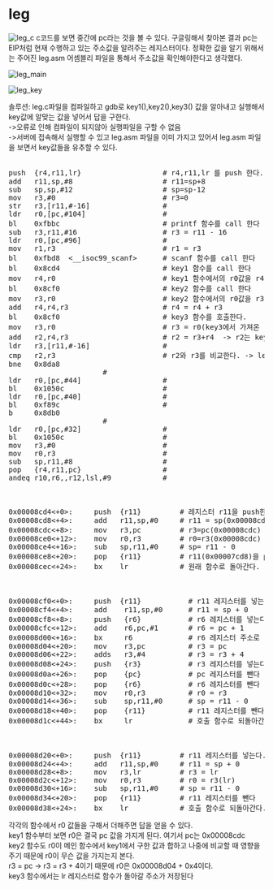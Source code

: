 # leg
![leg_c](https://user-images.githubusercontent.com/107084512/208231173-4b5ce66e-4427-4266-844f-1665a290dd1b.png)
c코드를 보면 중간에 pc라는 것을 볼 수 있다. 구글링해서 찾아본 결과 pc는 EIP처럼 현재 수행하고 있는 주소값을 알려주는 레지스터이다.
정확한 값을 알기 위해서는 주어진 leg.asm 어셈블리 파일을 통해서 주소값을 확인해야한다고 생각했다.

![leg_main](https://user-images.githubusercontent.com/107084512/208231175-c0368c52-13ea-47ac-ba8a-9b74164fbaea.png)

![leg_key](https://user-images.githubusercontent.com/107084512/208231183-49f7fe6a-ee58-413d-96b3-d38f6a41e836.png)


솔루션: leg.c파일을 컴파일하고 gdb로 key1(),key2(),key3() 값을 알아내고 실행해서 key값에 알맞는 값을 넣어서 답을 구한다.<br>
->오류로 인해 컴파일이 되지않아 실행파일을 구할 수 없음<br>
->서버에 접속해서 실행할 수 있고 leg.asm 파일을 이미 가지고 있어서 leg.asm 파일을 보면서 key값들을 유추할 수 있다.<br>

<pre>
<main>
push  {r4,r11,lr}                   # r4,r11,lr 를 push 한다.
add   r11,sp,#8                     # r11=sp+8
sub   sp,sp,#12                     # sp=sp-12
mov   r3,#0                         # r3=0
str   r3,[r11,#-16]                 #
ldr   r0,[pc,#104]                  #
bl    0xfbbc <printf>                       # printf 함수를 call 한다
sub   r3,r11,#16                    # r3 = r11 - 16
ldr   r0,[pc,#96]                   # 
mov   r1,r3                         # r1 = r3
bl    0xfbd8  <__isoc99_scanf>      # scanf 함수를 call 한다
bl    0x8cd4  <key1>                      # key1 함수를 call 한다
mov   r4,r0                         # key1 함수에서의 r0값을 r4로 옮긴다.
bl    0x8cf0  <key2>                      # key2 함수를 call 한다
mov   r3,r0                         # key2 함수에서의 r0값을 r3로 옮긴다.
add   r4,r4,r3                      # r4 = r4 + r3  
bl    0x8cf0  <key3>                      # key3 함수를 호출한다.
mov   r3,r0                         # r3 = r0(key3에서 가져온 r0값이다)
add   r2,r4,r3                      # r2 = r3+r4  -> r2는 key1()+key2()+key3() 값을 가진다.
ldr   r3,[r11,#-16]                 #
cmp   r2,r3                         # r2와 r3를 비교한다. -> leg.c에서 if문에 해당되는 부분이다.
bne   0x8da8  <main + 108>                      #
ldr   r0,[pc,#44]                   #
bl    0x1050c <puts>                      #                
ldr   r0,[pc,#40]                   #
bl    0xf89c  <system>                      #
b     0x8db0  <main + 116>                      #
ldr   r0,[pc,#32]                   #
bl    0x1050c <puts>                      #
mov   r3,#0                         #
mov   r0,r3                         #
sub   sp,r11,#8                     #
pop   {r4,r11,pc}                   #
andeq r10,r6,,r12,lsl,#9            #


<key1>
0x00008cd4<+0>:     push  {r11}         # 레지스터 r11을 push한다.
0x00008cd8<+4>:     add   r11,sp,#0     # r11 = sp(0x00008cd8) + 0
0x00008cdc<+8>:     mov   r3,pc         # r3=pc(0x00008cdc) **pc는 어느 주소를 가져오는 것인가
0x00008ce0<+12>:    mov   r0,r3         # r0=r3(0x00008cdc)
0x00008ce4<+16>:    sub   sp,r11,#0     # sp= r11 - 0 
0x00008ce8<+20>:    pop   {r11}         # r11(0x00007cd8)을 pop(빼낸다)
0x00008cec<+24>:    bx    lr            # 원래 함수로 돌아간다.


<key2>
0x00008cf0<+0>:     push  {r11}           # r11 레지스터를 넣는다
0x00008cf4<+4>:     add    r11,sp,#0      # r11 = sp + 0
0x00008cf8<+8>:     push   {r6}           # r6 레지스터를 넣는다
0x00008cfc<+12>:    add    r6,pc,#1       # r6 = pc + 1
0x00008d00<+16>:    bx     r6             # r6 레지스터 주소로 점프를 실행한다.
0x00008d04<+20>:    mov    r3,pc          # r3 = pc
0x00008d06<+22>:    adds   r3,#4          # r3 = r3 + 4
0x00008d08<+24>:    push   {r3}           # r3 레지스터를 넣는다
0x00008d0a<+26>:    pop    {pc}           # pc 레지스터를 뺀다
0x00008d0c<+28>:    pop    {r6}           # r6 레지스터를 뺀다
0x00008d10<+32>:    mov    r0,r3          # r0 = r3
0x00008d14<+36>:    sub    sp,r11,#0      # sp = r11 - 0
0x00008d18<+40>:    pop    {r11}          # r11 레지스터를 뺀다
0x00008d1c<+44>:    bx     lr             # 호출 함수로 되돌아간다.


<key3>
0x00008d20<+0>:     push  {r11}         # r11 레지스터를 넣는다.
0x00008d24<+4>:     add   r11,sp,#0     # r11 = sp + 0
0x00008d28<+8>:     mov   r3,lr         # r3 = lr
0x00008d2c<+12>:    mov   r0,r3         # r0 = r3(lr)
0x00008d30<+16>:    sub   sp,r11,#0     # sp = r11 - 0
0x00008d34<+20>:    pop   {r11}         # r11 레지스터를 뺀다
0x00008d38<+24>:    bx    lr            # 호출 함수로 되돌아간다.
</pre>

각각의 함수에서 r0 값들을 구해서 더해주면 답을 얻을 수 있다. <br>
key1 함수부터 보면 r0은 결국 pc 값을 가지게 된다. 여기서 pc는 0x00008cdc<br>
key2 함수도 r0이 메인 함수에서 key1에서 구한 값과 합하고 나중에 비교할 때 영향을 주기 때문에 r0이 무슨 값을 가지는지 본다.<br>
r3 = pc -> r3 = r3 + 4이기 때문에 r0은 0x00008d04 + 0x4이다.<br>
key3 함수에서는 lr 레지스터로 함수가 돌아갈 주소가 저장된다<br>
